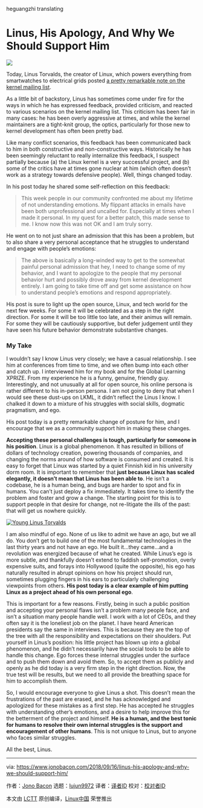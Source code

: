 heguangzhi translating


Linus, His Apology, And Why We Should Support Him
======

![](https://i1.wp.com/www.jonobacon.com/wp-content/uploads/2018/09/Linus-Torvalds-640x353.jpg?resize=640%2C353&ssl=1)

Today, Linus Torvalds, the creator of Linux, which powers everything from smartwatches to electrical grids posted [a pretty remarkable note on the kernel mailing list][1].

As a little bit of backstory, Linus has sometimes come under fire for the ways in which he has expressed feedback, provided criticism, and reacted to various scenarios on the kernel mailing list. This criticism has been fair in many cases: he has been overly aggressive at times, and while the kernel maintainers are a tight-knit group, the optics, particularly for those new to kernel development has often been pretty bad.

Like many conflict scenarios, this feedback has been communicated back to him in both constructive and non-constructive ways. Historically he has been seemingly reluctant to really internalize this feedback, I suspect partially because (a) the Linux kernel is a very successful project, and (b) some of the critics have at times gone nuclear at him (which often doesn’t work as a strategy towards defensive people). Well, things changed today.

In his post today he shared some self-reflection on this feedback:

> This week people in our community confronted me about my lifetime of not understanding emotions. My flippant attacks in emails have been both unprofessional and uncalled for. Especially at times when I made it personal. In my quest for a better patch, this made sense to me. I know now this was not OK and I am truly sorry.

He went on to not just share an admission that this has been a problem, but to also share a very personal acceptance that he struggles to understand and engage with people’s emotions:

> The above is basically a long-winded way to get to the somewhat painful personal admission that hey, I need to change some of my behavior, and I want to apologize to the people that my personal behavior hurt and possibly drove away from kernel development entirely. I am going to take time off and get some assistance on how to understand people’s emotions and respond appropriately.

His post is sure to light up the open source, Linux, and tech world for the next few weeks. For some it will be celebrated as a step in the right direction. For some it will be too little too late, and their animus will remain. For some they will be cautiously supportive, but defer judgement until they have seen his future behavior demonstrate substantive changes.

### My Take

I wouldn’t say I know Linus very closely; we have a casual relationship. I see him at conferences from time to time, and we often bump into each other and catch up. I interviewed him for my book and for the Global Learning XPRIZE. From my experience he is a funny, genuine, friendly guy. Interestingly, and not unusually at all for open source, his online persona is rather different to his in-person persona. I am not going to deny that when I would see these dust-ups on LKML, it didn’t reflect the Linus I know. I chalked it down to a mixture of his struggles with social skills, dogmatic pragmatism, and ego.

His post today is a pretty remarkable change of posture for him, and I encourage that we as a community support him in making these changes.

**Accepting these personal challenges is tough, particularly for someone in his position**. Linux is a global phenomenon. It has resulted in billions of dollars of technology creation, powering thousands of companies, and changing the norms around of how software is consumed and created. It is easy to forget that Linux was started by a quiet Finnish kid in his university dorm room. It is important to remember that **just because Linux has scaled elegantly, it doesn’t mean that Linus has been able to**. He isn’t a codebase, he is a human being, and bugs are harder to spot and fix in humans. You can’t just deploy a fix immediately. It takes time to identify the problem and foster and grow a change. The starting point for this is to support people in that desire for change, not re-litigate the ills of the past: that will get us nowhere quickly.

[![Young Linus Torvalds][2]][3]

I am also mindful of ego. None of us like to admit we have an ago, but we all do. You don’t get to build one of the most fundamental technologies in the last thirty years and not have an ego. He built it…they came…and a revolution was energized because of what he created. While Linus’s ego is more subtle, and thankfully doesn’t extend to faddish self-promotion, overly expensive suits, and forays into Hollywood (quite the opposite), his ego has naturally resulted in abrupt opinions on how his project should run, sometimes plugging fingers in his ears to particularly challenging viewpoints from others. **His post today is a clear example of him putting Linux as a project ahead of his own personal ego**.

This is important for a few reasons. Firstly, being in such a public position and accepting your personal flaws isn’t a problem many people face, and isn’t a situation many people handle well. I work with a lot of CEOs, and they often say it is the loneliest job on the planet. I have heard American presidents say the same in interviews. This is because they are the top of the tree with all the responsibility and expectations on their shoulders. Put yourself in Linus’s position: his little project has blown up into a global phenomenon, and he didn’t necessarily have the social tools to be able to handle this change. Ego forces these internal struggles under the surface and to push them down and avoid them. So, to accept them as publicly and openly as he did today is a very firm step in the right direction. Now, the true test will be results, but we need to all provide the breathing space for him to accomplish them.

So, I would encourage everyone to give Linus a shot. This doesn’t mean the frustrations of the past are erased, and he has acknowledged and apologized for these mistakes as a first step. He has accepted he struggles with understanding other’s emotions, and a desire to help improve this for the betterment of the project and himself. **He is a human, and the best tonic for humans to resolve their own internal struggles is the support and encouragement of other humans**. This is not unique to Linus, but to anyone who faces similar struggles.

All the best, Linus.

--------------------------------------------------------------------------------

via: https://www.jonobacon.com/2018/09/16/linus-his-apology-and-why-we-should-support-him/

作者：[Jono Bacon][a]
选题：[lujun9972](https://github.com/lujun9972)
译者：[译者ID](https://github.com/译者ID)
校对：[校对者ID](https://github.com/校对者ID)

本文由 [LCTT](https://github.com/LCTT/TranslateProject) 原创编译，[Linux中国](https://linux.cn/) 荣誉推出

[a]: https://www.jonobacon.com/author/admin/
[1]: https://lkml.org/lkml/2018/9/16/167
[2]: https://i1.wp.com/www.jonobacon.com/wp-content/uploads/2018/09/linus.jpg?resize=499%2C342&ssl=1
[3]: https://i1.wp.com/www.jonobacon.com/wp-content/uploads/2018/09/linus.jpg?ssl=1
